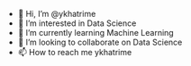 - 👋 Hi, I’m @ykhatrime
- 👀 I’m interested in Data Science 
- 🌱 I’m currently learning Machine Learning
- 💞️ I’m looking to collaborate on Data Science 
- 📫 How to reach me ykhatrime

<!---
ykhatrime/ykhatrime is a ✨ special ✨ repository because its `README.md` (this file) appears on your GitHub profile.
You can click the Preview link to take a look at your changes.
--->
